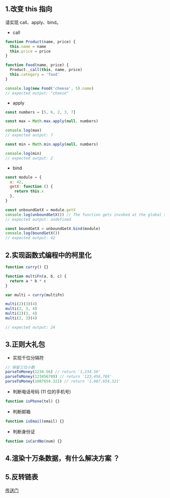 ## 1.改变 this 指向

请实现 call、apply、bind。

- call

```js
function Product(name, price) {
  this.name = name
  this.price = price
}

function Food(name, price) {
  Product._call(this, name, price)
  this.category = 'food'
}

console.log(new Food('cheese', 5).name)
// expected output: "cheese"
```

- apply

```js
const numbers = [5, 6, 2, 3, 7]

const max = Math.max.apply(null, numbers)

console.log(max)
// expected output: 7

const min = Math.min.apply(null, numbers)

console.log(min)
// expected output: 2
```

- bind

```js
const module = {
  x: 42,
  getX: function () {
    return this.x
  },
}

const unboundGetX = module.getX
console.log(unboundGetX()) // The function gets invoked at the global scope
// expected output: undefined

const boundGetX = unboundGetX.bind(module)
console.log(boundGetX())
// expected output: 42
```

## 2.实现函数式编程中的柯里化

```js
function curry() {}

function multiFn(a, b, c) {
  return a * b * c
}

var multi = curry(multiFn)

multi(2)(3)(4)
multi(2, 3, 4)
multi(2)(3, 4)
multi(2, 3)(4)

// expected output: 24
```

## 3.正则大礼包

- 实现千位分隔符

```js
// 保留三位小数
parseToMoney(1234.56) // return '1,234.56'
parseToMoney(123456789) // return '123,456,789'
parseToMoney(1087654.321) // return '1,087,654.321'
```

- 判断电话号码 (11 位的手机号)

```js
function isPhone(tel) {}
```

- 判断邮箱

```js
function isEmail(email) {}
```

- 判断身份证

```js
function isCardNo(num) {}
```

## 4.渲染十万条数据，有什么解决方案 ？

## 5.反转链表

[传送门](https://leetcode.cn/problems/reverse-linked-list/)
